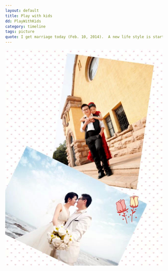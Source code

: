 ```yaml
---
layout: default
title: Play with kids
dd: PlayWithKids
category: timeline
tags: picture
quote: I get marriage today (Feb. 10, 2014).  A new life style is starting.
---
```

<img src="./img/post/marriage.jpg"  alt="Down by the beach"/>
